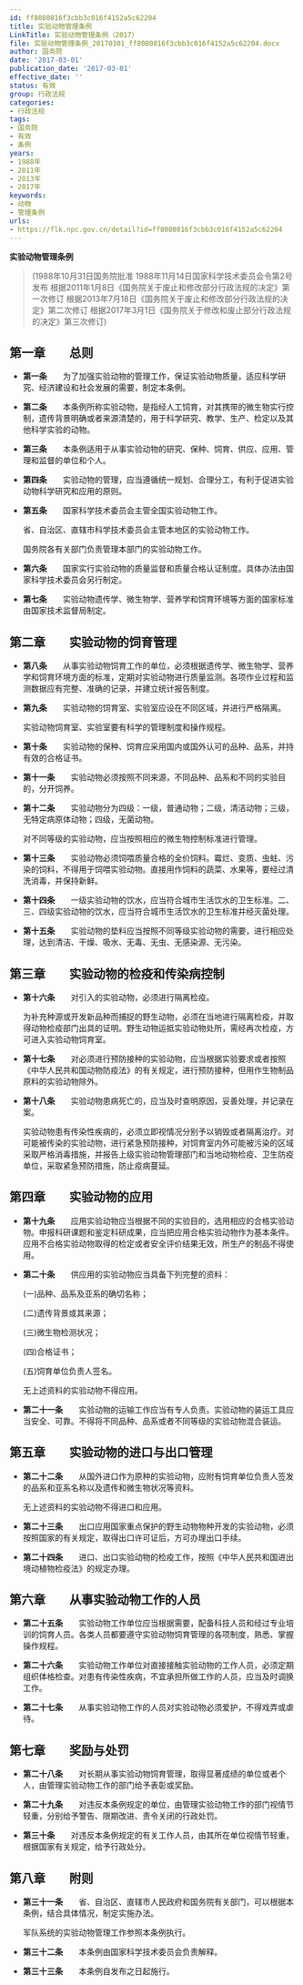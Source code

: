 ```yaml
---
id: ff8080816f3cbb3c016f4152a5c62204
title: 实验动物管理条例
LinkTitle: 实验动物管理条例（2017）
file: 实验动物管理条例_20170301_ff8080816f3cbb3c016f4152a5c62204.docx
author: 国务院
date: '2017-03-01'
publication_date: '2017-03-01'
effective_date: ''
status: 有效
group: 行政法规
categories:
- 行政法规
tags:
- 国务院
- 有效
- 条例
years:
- 1988年
- 2011年
- 2013年
- 2017年
keywords:
- 动物
- 管理条例
urls:
- https://flk.npc.gov.cn/detail?id=ff8080816f3cbb3c016f4152a5c62204
---
```


**实验动物管理条例**

> (1988年10月31日国务院批准 1988年11月14日国家科学技术委员会令第2号发布 根据2011年1月8日《国务院关于废止和修改部分行政法规的决定》第一次修订 根据2013年7月18日《国务院关于废止和修改部分行政法规的决定》第二次修订 根据2017年3月1日《国务院关于修改和废止部分行政法规的决定》第三次修订)

## 第一章　　总则

- **第一条**　　为了加强实验动物的管理工作，保证实验动物质量，适应科学研究、经济建设和社会发展的需要，制定本条例。

- **第二条**　　本条例所称实验动物，是指经人工饲育，对其携带的微生物实行控制，遗传背景明确或者来源清楚的，用于科学研究、教学、生产、检定以及其他科学实验的动物。

- **第三条**　　本条例适用于从事实验动物的研究、保种、饲育、供应、应用、管理和监督的单位和个人。

- **第四条**　　实验动物的管理，应当遵循统一规划、合理分工，有利于促进实验动物科学研究和应用的原则。

- **第五条**　　国家科学技术委员会主管全国实验动物工作。

  省、自治区、直辖市科学技术委员会主管本地区的实验动物工作。

  国务院各有关部门负责管理本部门的实验动物工作。

- **第六条**　　国家实行实验动物的质量监督和质量合格认证制度。具体办法由国家科学技术委员会另行制定。

- **第七条**　　实验动物遗传学、微生物学、营养学和饲育环境等方面的国家标准由国家技术监督局制定。

## 第二章　　实验动物的饲育管理

- **第八条**　　从事实验动物饲育工作的单位，必须根据遗传学、微生物学、营养学和饲育环境方面的标准，定期对实验动物进行质量监测。各项作业过程和监测数据应有完整、准确的记录，并建立统计报告制度。

- **第九条**　　实验动物的饲育室、实验室应设在不同区域，并进行严格隔离。

  实验动物饲育室、实验室要有科学的管理制度和操作规程。

- **第十条**　　实验动物的保种、饲育应采用国内或国外认可的品种、品系，并持有效的合格证书。

- **第十一条**　　实验动物必须按照不同来源，不同品种、品系和不同的实验目的，分开饲养。

- **第十二条**　　实验动物分为四级：一级，普通动物；二级，清洁动物；三级，无特定病原体动物；四级，无菌动物。

  对不同等级的实验动物，应当按照相应的微生物控制标准进行管理。

- **第十三条**　　实验动物必须饲喂质量合格的全价饲料。霉烂、变质、虫蛀、污染的饲料，不得用于饲喂实验动物。直接用作饲料的蔬菜、水果等，要经过清洗消毒，并保持新鲜。

- **第十四条**　　一级实验动物的饮水，应当符合城市生活饮水的卫生标准。二、三、四级实验动物的饮水，应当符合城市生活饮水的卫生标准并经灭菌处理。

- **第十五条**　　实验动物的垫料应当按照不同等级实验动物的需要，进行相应处理，达到清洁、干燥、吸水、无毒、无虫、无感染源、无污染。

## 第三章　　实验动物的检疫和传染病控制

- **第十六条**　　对引入的实验动物，必须进行隔离检疫。

  为补充种源或开发新品种而捕捉的野生动物，必须在当地进行隔离检疫，并取得动物检疫部门出具的证明。野生动物运抵实验动物处所，需经再次检疫，方可进入实验动物饲育室。

- **第十七条**　　对必须进行预防接种的实验动物，应当根据实验要求或者按照《中华人民共和国动物防疫法》的有关规定，进行预防接种，但用作生物制品原料的实验动物除外。

- **第十八条**　　实验动物患病死亡的，应当及时查明原因，妥善处理，并记录在案。

  实验动物患有传染性疾病的，必须立即视情况分别予以销毁或者隔离治疗。对可能被传染的实验动物，进行紧急预防接种，对饲育室内外可能被污染的区域采取严格消毒措施，并报告上级实验动物管理部门和当地动物检疫、卫生防疫单位，采取紧急预防措施，防止疫病蔓延。

## 第四章　　实验动物的应用

- **第十九条**　　应用实验动物应当根据不同的实验目的，选用相应的合格实验动物。申报科研课题和鉴定科研成果，应当把应用合格实验动物作为基本条件。应用不合格实验动物取得的检定或者安全评价结果无效，所生产的制品不得使用。

- **第二十条**　　供应用的实验动物应当具备下列完整的资料：

  (一)品种、品系及亚系的确切名称；

  (二)遗传背景或其来源；

  (三)微生物检测状况；

  (四)合格证书；

  (五)饲育单位负责人签名。

  无上述资料的实验动物不得应用。

- **第二十一条**　　实验动物的运输工作应当有专人负责。实验动物的装运工具应当安全、可靠。不得将不同品种、品系或者不同等级的实验动物混合装运。

## 第五章　　实验动物的进口与出口管理

- **第二十二条**　　从国外进口作为原种的实验动物，应附有饲育单位负责人签发的品系和亚系名称以及遗传和微生物状况等资料。

  无上述资料的实验动物不得进口和应用。

- **第二十三条**　　出口应用国家重点保护的野生动物物种开发的实验动物，必须按照国家的有关规定，取得出口许可证后，方可办理出口手续。

- **第二十四条**　　进口、出口实验动物的检疫工作，按照《中华人民共和国进出境动植物检疫法》的规定办理。

## 第六章　　从事实验动物工作的人员

- **第二十五条**　　实验动物工作单位应当根据需要，配备科技人员和经过专业培训的饲育人员。各类人员都要遵守实验动物饲育管理的各项制度，熟悉、掌握操作规程。

- **第二十六条**　　实验动物工作单位对直接接触实验动物的工作人员，必须定期组织体格检查。对患有传染性疾病，不宜承担所做工作的人员，应当及时调换工作。

- **第二十七条**　　从事实验动物工作的人员对实验动物必须爱护，不得戏弄或虐待。

## 第七章　　奖励与处罚

- **第二十八条**　　对长期从事实验动物饲育管理，取得显著成绩的单位或者个人，由管理实验动物工作的部门给予表彰或奖励。

- **第二十九条**　　对违反本条例规定的单位，由管理实验动物工作的部门视情节轻重，分别给予警告、限期改进、责令关闭的行政处罚。

- **第三十条**　　对违反本条例规定的有关工作人员，由其所在单位视情节轻重，根据国家有关规定，给予行政处分。

## 第八章　　附则

- **第三十一条**　　省、自治区、直辖市人民政府和国务院有关部门，可以根据本条例，结合具体情况，制定实施办法。

  军队系统的实验动物管理工作参照本条例执行。

- **第三十二条**　　本条例由国家科学技术委员会负责解释。

- **第三十三条**　　本条例自发布之日起施行。
